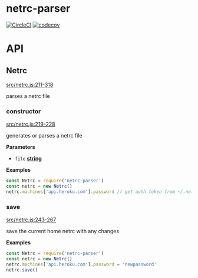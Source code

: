 # netrc-parser

[![CircleCI](https://circleci.com/gh/dickeyxxx/node-netrc-parser.svg?style=svg)](https://circleci.com/gh/dickeyxxx/node-netrc-parser)
[![codecov](https://codecov.io/gh/dickeyxxx/node-netrc-parser/branch/master/graph/badge.svg)](https://codecov.io/gh/dickeyxxx/node-netrc-parser)

# API

<!-- Generated by documentation.js. Update this documentation by updating the source code. -->

## Netrc

[src/netrc.js:211-318](https://github.com/jdxcode/node-netrc-parser/blob/cfbdbb9020ee87a353f88ea423a36375e79da2e0/src/netrc.js#L211-L318 "Source code on GitHub")

parses a netrc file

### constructor

[src/netrc.js:219-228](https://github.com/jdxcode/node-netrc-parser/blob/cfbdbb9020ee87a353f88ea423a36375e79da2e0/src/netrc.js#L219-L228 "Source code on GitHub")

generates or parses a netrc file

**Parameters**

-   `file` **[string](https://developer.mozilla.org/en-US/docs/Web/JavaScript/Reference/Global_Objects/String)** 

**Examples**

```javascript
const Netrc = require('netrc-parser')
const netrc = new Netrc()
netrc.machines['api.heroku.com'].password // get auth token from ~/.netrc
```

### save

[src/netrc.js:243-267](https://github.com/jdxcode/node-netrc-parser/blob/cfbdbb9020ee87a353f88ea423a36375e79da2e0/src/netrc.js#L243-L267 "Source code on GitHub")

save the current home netrc with any changes

**Examples**

```javascript
const Netrc = require('netrc-parser')
const netrc = new Netrc()
netrc.machines['api.heroku.com'].password = 'newpassword'
netrc.save()
```

